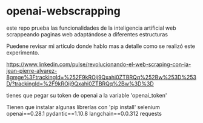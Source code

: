 # openai-webscrapping
este repo prueba las funcionalidades de la inteligencia artificial web scrappeando paginas web adaptándose a diferentes estructuras

Puedene revisar mi artículo donde hablo mas a detalle como se realizó este experimento.

https://www.linkedin.com/pulse/revolucionando-el-web-scraping-con-ia-jean-pierre-alvarez-8gmge%3FtrackingId=%252F9kROij9Qxahi0ZTBRQq%252Bw%253D%253D/?trackingId=%2F9kROij9Qxahi0ZTBRQq%2Bw%3D%3D

tienes que pegar su token de openai a la variable 'openai_token'

Tienen que instalar algunas librerías con 'pip install'
selenium
openai==0.28.1
pydantic==1.10.8
langchain==0.0.312
requests
